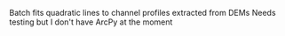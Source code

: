 Batch fits quadratic lines to channel profiles extracted from DEMs
Needs testing but I don't have ArcPy at the moment
